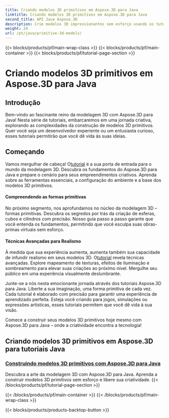 ```yaml
---
title: Criando modelos 3D primitivos em Aspose.3D para Java
linktitle: Criando modelos 3D primitivos em Aspose.3D para Java
second_title: API Java Aspose.3D
description: Crie modelos 3D impressionantes sem esforço usando os tutoriais Aspose.3D para Java. Liberte a sua criatividade com guias passo a passo sobre a construção de modelos 3D primitivos.
weight: 24
url: /pt/java/primitive-3d-models/
---
```


{{< blocks/products/pf/main-wrap-class >}}
{{< blocks/products/pf/main-container >}}
{{< blocks/products/pf/tutorial-page-section >}}

# Criando modelos 3D primitivos em Aspose.3D para Java



## Introdução

Bem-vindo ao fascinante reino da modelagem 3D com Aspose.3D para Java! Nesta série de tutoriais, embarcaremos em uma jornada criativa, explorando as complexidades da construção de modelos 3D primitivos. Quer você seja um desenvolvedor experiente ou um entusiasta curioso, esses tutoriais permitirão que você dê vida às suas ideias.

## Começando

 Vamos mergulhar de cabeça! O[tutorial](./building-primitive-3d-models/) é a sua porta de entrada para o mundo da modelagem 3D. Descubra os fundamentos do Aspose.3D para Java e prepare o cenário para seus empreendimentos criativos. Aprenda sobre as ferramentas essenciais, a configuração do ambiente e a base dos modelos 3D primitivos.

#### Compreendendo as formas primitivas

No próximo segmento, nos aprofundamos no núcleo da modelagem 3D – formas primitivas. Descubra os segredos por trás da criação de esferas, cubos e cilindros com precisão. Nosso guia passo a passo garante que você entenda os fundamentos, permitindo que você esculpa suas obras-primas virtuais sem esforço.

#### Técnicas Avançadas para Realismo

À medida que sua experiência aumenta, aumenta também sua capacidade de infundir realismo em seus modelos 3D. O[tutorial](./building-primitive-3d-models/) revela técnicas avançadas. Explore mapeamento de texturas, efeitos de iluminação e sombreamento para elevar suas criações ao próximo nível. Mergulhe seu público em uma experiência visualmente deslumbrante.

Junte-se a nós nesta emocionante jornada através dos tutoriais Aspose.3D para Java. Liberte a sua imaginação, uma forma primitiva de cada vez. Cada tutorial é elaborado com precisão para garantir uma experiência de aprendizado perfeita. Esteja você criando para jogos, simulações ou expressões artísticas, esses tutoriais permitem que você dê vida à sua visão.

Comece a construir seus modelos 3D primitivos hoje mesmo com Aspose.3D para Java – onde a criatividade encontra a tecnologia!
## Criando modelos 3D primitivos em Aspose.3D para tutoriais Java
### [Construindo modelos 3D primitivos com Aspose.3D para Java](./building-primitive-3d-models/)
Descubra a arte da modelagem 3D com Aspose.3D para Java. Aprenda a construir modelos 3D primitivos sem esforço e libere sua criatividade.
{{< /blocks/products/pf/tutorial-page-section >}}

{{< /blocks/products/pf/main-container >}}
{{< /blocks/products/pf/main-wrap-class >}}

{{< blocks/products/products-backtop-button >}}
